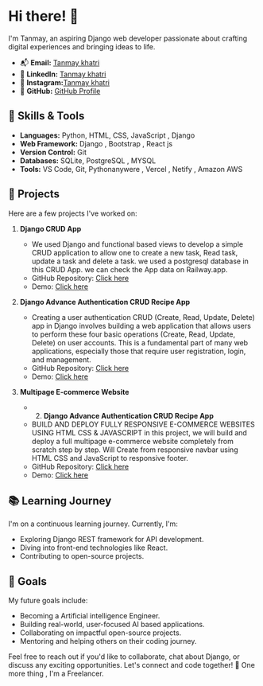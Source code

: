 # Hi there! 👋

I'm Tanmay, an aspiring Django web developer passionate about crafting digital experiences and bringing ideas to life.

<!-- 🌐 **Portfolio:** [Your Portfolio Website](https://yourportfolio.com) -->
- 📬 **Email:** [Tanmay khatri ](tanmaykhatri07726@gmail.com)
- 📱 **LinkedIn:** [Tanmay khatri ](https://www.linkedin.com/in/tanmay-khatri-6190961b2)
- 🤘 **Instagram:**[Tanmay khatri](https://instagram.com/tanmaykhatri__?igshid=ZDdkNTZiNTM=)
- 🚀 **GitHub:** [GitHub Profile](https://github.com/GODZ-k)

## 💼 Skills & Tools

- **Languages:** Python, HTML, CSS, JavaScript , Django 
- **Web Framework:** Django , Bootstrap , React js
- **Version Control:** Git
- **Databases:** SQLite, PostgreSQL , MYSQL
- **Tools:** VS Code, Git, Pythonanywere , Vercel , Netify , Amazon AWS 

## 🌟 Projects

Here are a few projects I've worked on:

1. **Django CRUD App**
   - We used Django and functional based views to develop a simple CRUD application to allow one to create a new task, Read task, update a task and delete a task. we used a postgresql 
     database in this CRUD App. we can check the App data on Railway.app.
   - GitHub Repository: [Click here](https://github.com/GODZ-k/django_crud_app.git)
   - Demo: [Click here](https://curdoperationapp.pythonanywhere.com/)

2. **Django Advance Authentication CRUD Recipe App**
   - Creating a user authentication CRUD (Create, Read, Update, Delete) app in Django involves building a web application that allows users to perform these four basic operations (Create, Read, Update, Delete) on user accounts. This is a fundamental part of many web applications, especially those that require user registration, login, and management.
   - GitHub Repository: [Click here](https://github.com/GODZ-k/Django_Advance_CRUD_Recipe_App.git)
   - Demo: [Click here](https://curdvegapp.pythonanywhere.com)
3. **Multipage E-commerce Website**
   - 2. **Django Advance Authentication CRUD Recipe App**
   - BUILD AND DEPLOY FULLY RESPONSIVE E-COMMERCE WEBSITES USING HTML CSS & JAVASCRIPT in this project, we will build and deploy a full multipage e-commerce website completely from scratch step by step. Will Create from responsive navbar using HTML CSS and JavaScript to responsive footer.
   - GitHub Repository: [Click here](https://github.com/GODZ-k/Build-and-Deploy-Ecommerce-Website.git)
   - Demo: [Click here](https://lovely-bavarois-e53407.netlify.app/)

## 📚 Learning Journey

I'm on a continuous learning journey. Currently, I'm:

- Exploring Django REST framework for API development.
- Diving into front-end technologies like React.
- Contributing to open-source projects.

## 🌱 Goals

My future goals include:

- Becoming a Artificial intelligence Engineer.
- Building real-world, user-focused AI based applications.
- Collaborating on impactful open-source projects.
- Mentoring and helping others on their coding journey.

Feel free to reach out if you'd like to collaborate, chat about Django, or discuss any exciting opportunities. Let's connect and code together! 🚀
One more thing , I'm a Freelancer.

